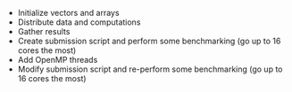 - Initialize vectors and arrays
- Distribute data and computations
- Gather results
- Create submission script and perform some benchmarking (go up to 16 cores the most)
- Add OpenMP threads
- Modify submission script and re-perform some benchmarking (go up to 16 cores the most)
